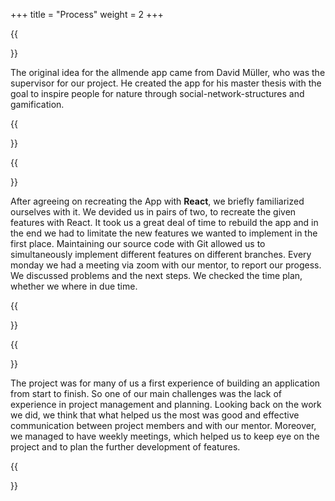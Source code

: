 +++
title = "Process"
weight = 2
+++


{{<section title="Idea">}}

The original idea for the allmende app came from David Müller, who was the
supervisor for our project. He created the app for his master thesis with the goal to
inspire people for nature through social-network-structures and gamification.
 
{{</section>}}



{{<section title="Development">}}


After agreeing on recreating the App with **React**, we briefly familiarized ourselves with it. We devided us in pairs of two, to recreate the given features with React. It took us a great deal of time to rebuild the app and in the end we had to limitate the new features we wanted to implement in the first place. Maintaining our source code with Git allowed us to simultaneously implement different features on different branches. 
Every monday we had a meeting via zoom with our mentor, to report our progess. We discussed problems and the next steps. We checked the time plan, whether we where in due time.

{{</section>}}


{{<section title="Reflection">}}

The project was for many of us a first experience of building an application from start to finish. So one of our main challenges was the lack of experience in project management and planning. Looking back on the work we did, we think that what helped us the most was good and effective communication between project members and with our mentor. Moreover, we managed to have weekly meetings, which helped us to keep eye on the project and to plan the further development of features.

{{</section>}}
